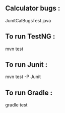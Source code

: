 ## Calculator bugs :
JunitCalBugsTest.java

## To run TestNG :
mvn test

## To run Junit :
mvn test -P Junit

## To run Gradle :
gradle test